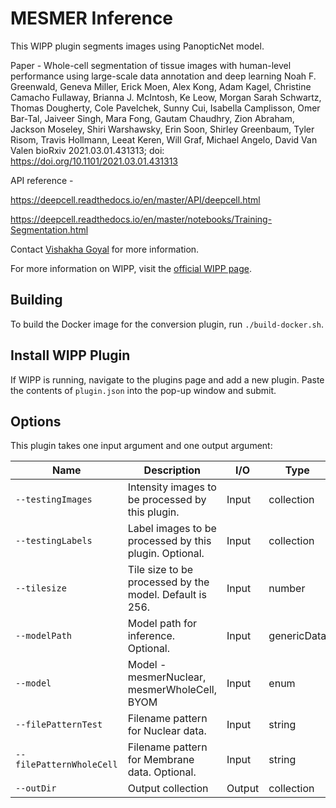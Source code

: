 # MESMER Inference

This WIPP plugin segments images using PanopticNet model. 

Paper - 
Whole-cell segmentation of tissue images with human-level performance using large-scale data annotation and deep learning
Noah F. Greenwald, Geneva Miller, Erick Moen, Alex Kong, Adam Kagel, Christine Camacho Fullaway, Brianna J. McIntosh, Ke Leow, Morgan Sarah Schwartz, Thomas Dougherty, Cole Pavelchek, Sunny Cui, Isabella Camplisson, Omer Bar-Tal, Jaiveer Singh, Mara Fong, Gautam Chaudhry, Zion Abraham, Jackson Moseley, Shiri Warshawsky, Erin Soon, Shirley Greenbaum, Tyler Risom, Travis Hollmann, Leeat Keren, Will Graf, Michael Angelo, David Van Valen
bioRxiv 2021.03.01.431313; doi: https://doi.org/10.1101/2021.03.01.431313

API reference - 

https://deepcell.readthedocs.io/en/master/API/deepcell.html 

https://deepcell.readthedocs.io/en/master/notebooks/Training-Segmentation.html

Contact [Vishakha Goyal](mailto:vishakha.goyal@nih.gov) for more information.

For more information on WIPP, visit the [official WIPP page](https://isg.nist.gov/deepzoomweb/software/wipp).

## Building

To build the Docker image for the conversion plugin, run
`./build-docker.sh`.

## Install WIPP Plugin

If WIPP is running, navigate to the plugins page and add a new plugin. Paste the contents of `plugin.json` into the pop-up window and submit.

## Options

This plugin takes one input argument and one output argument:

| Name          | Description             | I/O    | Type   |
|---------------|-------------------------|--------|--------|
| `--testingImages` | Intensity images to be processed by this plugin. | Input | collection |
| `--testingLabels` | Label images to be processed by this plugin. Optional. | Input | collection |
| `--tilesize` | Tile size to be processed by the model. Default is 256. | Input | number |
| `--modelPath` | Model path for inference. Optional. | Input | genericData |
| `--model` | Model - mesmerNuclear, mesmerWholeCell, BYOM | Input | enum |
| `--filePatternTest` | Filename pattern for Nuclear data. | Input | string |
| `--filePatternWholeCell` | Filename pattern for Membrane data. Optional.| Input | string |
| `--outDir` | Output collection | Output | collection |

